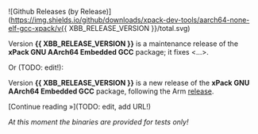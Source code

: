 ![Github Releases (by Release)](https://img.shields.io/github/downloads/xpack-dev-tools/aarch64-none-elf-gcc-xpack/v{{ XBB_RELEASE_VERSION }}/total.svg)

Version **{{ XBB_RELEASE_VERSION }}** is a maintenance release of the **xPack GNU AArch64 Embedded GCC** package; it fixes <...>.

Or (TODO: edit!):

Version **{{ XBB_RELEASE_VERSION }}** is a new release of the **xPack GNU AArch64 Embedded GCC** package, following the Arm [release](https://developer.arm.com/downloads/-/arm-gnu-toolchain-downloads).

[Continue reading »](TODO: edit, add URL!)

_At this moment the binaries are provided for tests only!_
